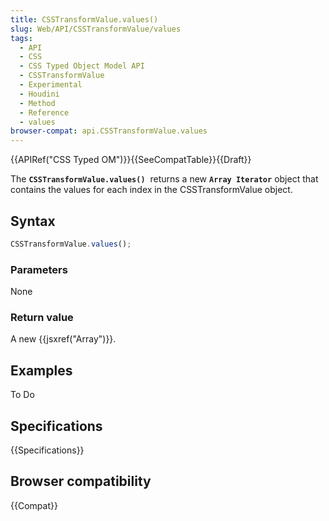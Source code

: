 ```yaml
---
title: CSSTransformValue.values()
slug: Web/API/CSSTransformValue/values
tags:
  - API
  - CSS
  - CSS Typed Object Model API
  - CSSTransformValue
  - Experimental
  - Houdini
  - Method
  - Reference
  - values
browser-compat: api.CSSTransformValue.values
---
```

{{APIRef("CSS Typed OM")}}{{SeeCompatTable}}{{Draft}}

The **`CSSTransformValue.values()`**  returns a
new **`Array Iterator`** object that contains the values for
each index in the CSSTransformValue object.

## Syntax

```js
CSSTransformValue.values();
```

### Parameters

None

### Return value

A new {{jsxref("Array")}}.

## Examples

To Do

## Specifications

{{Specifications}}

## Browser compatibility

{{Compat}}
